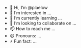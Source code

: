 - 👋 Hi, I’m @plaelow
- 👀 I’m interested in ...
- 🌱 I’m currently learning ...
- 💞️ I’m looking to collaborate on ...
- 📫 How to reach me ...
- 😄 Pronouns: ...
- ⚡ Fun fact: ...

<!---
plaelow/plaelow is a ✨ special ✨ repository because its `README.md` (this file) appears on your GitHub profile.
You can click the Preview link to take a look at your changes.
--->
